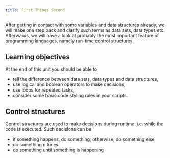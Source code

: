 ```yaml
---
title: First Things Second
---
```


After getting in contact with some variables and data structures already, we will make one step back and clarify such terms as data sets, data types etc. Afterwards, we will have a look at probably the most important feature of programming languages, namely run-time control structures.

## Learning objectives
At the end of this unit you should be able to
* tell the difference between data sets, data types and data structures,
* use logical and boolean operators to make decisions,
* use loops for repeated tasks,
* consider some basic code styling rules in your scripts.

## Control structures
Control structures are used to make decisions during runtime, i.e. while the code is executed. Such decisions can be 
* if something happens, do something; otherwise, do something else
* do something n times
* do something until something is happening

